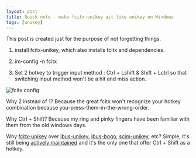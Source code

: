 ```yaml
---
layout: post
title: Quick note - make fcitx-unikey act like unikey on Windows
tags: [unikey]
---
```




This post is created just for the purpose of not forgetting things.

1. install fcitx-unikey, which also installs fcitx and dependencies.

2. im-config -n fcitx

3. Set 2 hotkey to trigger input method : Ctrl + Lshift & Shift + Lctrl so that switching input method won't be a hit and miss action.

![fcitx config](http://i.imgur.com/4I4Jhsg.png)

Why 2 instead of 1? Because the great fcitx won't recognize your hotkey combination because you-press-them-in-the-wrong-order.

Why Ctrl + Shift? Because my ring and pinky fingers have been familiar with them from the old windows days.

Why [fcitx-unikey](https://github.com/fcitx/fcitx-unikey) over [ibus-unikey](https://github.com/mrlequoctuan/ibus-unikey), [ibus-bogo](https://github.com/BoGoEngine/ibus-bogo), [scim-unikey](https://github.com/scim-im/scim-unikey), etc? Simple, it's still being [actively maintained](https://github.com/fcitx/fcitx-unikey/commits/master) and it's the only one that offer Ctrl + Shift as a hotkey.

